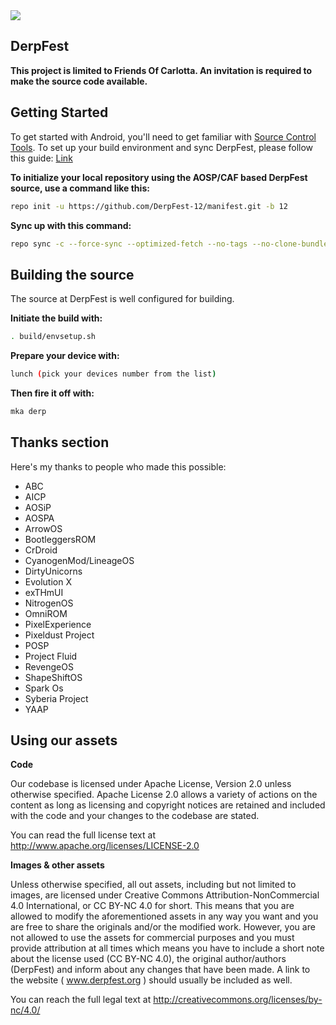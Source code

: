 <img src="https://raw.github.com/DerpFest-12/manifest/12/derp.png">

DerpFest
---------------
**This project is limited to Friends Of Carlotta. An invitation is required to make the source code available.**


Getting Started
---------------

To get started with Android, you'll need to get familiar with [Source Control Tools](https://source.android.com/setup/develop).
To set up your build environment and sync DerpFest, please follow this guide: [Link](https://raw.githubusercontent.com/nathanchance/android-tools/main/guides/building_aosp.txt)

**To initialize your local repository using the AOSP/CAF based DerpFest source, use a command like this:**

```bash
repo init -u https://github.com/DerpFest-12/manifest.git -b 12
```
**Sync up with this command:**
```bash
repo sync -c --force-sync --optimized-fetch --no-tags --no-clone-bundle --prune -j$(nproc --all)
```

Building the source
---------------

The source at DerpFest is well configured for building.

**Initiate the build with:**
```bash
. build/envsetup.sh
```
**Prepare your device with:**
```bash
lunch (pick your devices number from the list)
```
**Then fire it off with:**
```bash
mka derp
```

Thanks section
---------------

Here's my thanks to people who made this possible:

* ABC
* AICP
* AOSiP
* AOSPA
* ArrowOS
* BootleggersROM
* CrDroid
* CyanogenMod/LineageOS
* DirtyUnicorns
* Evolution X
* exTHmUI
* NitrogenOS
* OmniROM
* PixelExperience
* Pixeldust Project
* POSP
* Project Fluid
* RevengeOS
* ShapeShiftOS
* Spark Os
* Syberia Project
* YAAP

Using our assets
---------------

**Code**

Our codebase is licensed under Apache License, Version 2.0 unless otherwise specified. Apache License 2.0 allows a variety of actions on the content as long as licensing and copyright notices are retained and included with the code and your changes to the codebase are stated.

You can read the full license text at http://www.apache.org/licenses/LICENSE-2.0

**Images & other assets**

Unless otherwise specified, all out assets, including but not limited to images, are licensed under Creative Commons Attribution-NonCommercial 4.0 International, or CC BY-NC 4.0 for short. This means that you are allowed to modify the aforementioned assets in any way you want and you are free to share the originals and/or the modified work. However, you are not allowed to use the assets for commercial purposes and you must provide attribution at all times which means you have to include a short note about the license used (CC BY-NC 4.0), the original author/authors (DerpFest) and inform about any changes that have been made. A link to the website ( www.derpfest.org ) should usually be included as well.

You can reach the full legal text at http://creativecommons.org/licenses/by-nc/4.0/

